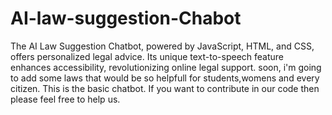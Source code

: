 # AI-law-suggestion-Chabot
The AI Law Suggestion Chatbot, powered by JavaScript, HTML, and CSS, offers personalized legal advice. Its unique text-to-speech feature enhances accessibility, revolutionizing online legal support. 
soon, i'm going to add some laws that would be so helpfull for students,womens and every citizen.
This is the basic chatbot. If you want to contribute in our code then please feel free to help us. 
